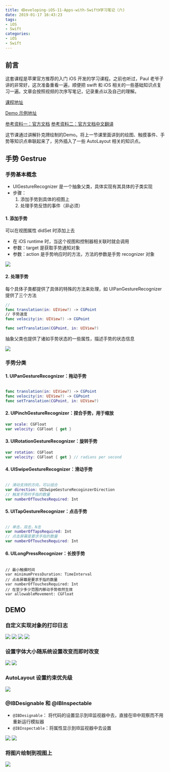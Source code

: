 ```yaml
---
title: 《Developing-iOS-11-Apps-with-Swift》学习笔记（六)
date: 2019-01-17 16:43:23
tags:
- iOS 
- Swift
categories:
- iOS 
- Swift
---
```


## 前言

这套课程是苹果官方推荐的入门 iOS 开发的学习课程。之前也听过，Paul 老爷子讲的非常好，这次准备重看一遍，顺便把 swift 和 iOS 相关的一些基础知识点复习一遍。文章会按照视频的次序写笔记，记录重点以及自己的理解。

[课程地址](https://itunes.apple.com/cn/podcast/developing-ios-11-apps-with-swift/id1315130780?mt=2)

[Demo 示例地址](https://github.com/ljchen1129/-Developing-iOS-11-Apps-with-Swift-Demos/tree/master)

[参考资料一：官方文档](https://developer.apple.com/library/content/documentation/Swift/Conceptual/Swift_Programming_Language/index.html)
[参考资料二：官方文档中文翻译](https://www.cnswift.org/)


这节课通过讲解扑克牌绘制的Demo。将上一节课里面讲到的绘图、触摸事件、手势等知识点串联起来了，另外插入了一些 AutoLayout 相关的知识点。

<!-- more -->


## 手势 Gestrue

### 手势基本概念


- UIGestureRecognizer 是一个抽象父类，具体实现有其具体的子类实现
- 步骤：
	1. 添加手势到具体的视图上
	2. 处理手势反馈的事件（非必须）

#### 1. 添加手势
可以在视图属性 didSet 时添加上去

- 在 iOS runtime 时，当这个视图和控制器相关联时就会调用
- 参数：target 是获取手势通知对象
- 参数：action 是手势响应时的方法，方法的参数是手势 recognizer 对象

![](http://liangjinggege.com/Xnip2019-01-18_10-21-04.png?imageView2/2/w/700)

#### 2. 处理手势

每个具体子类都提供了具体的特殊的方法来处理，如 UIPanGestureRecognizer 提供了三个方法

```swift
// 
func translation(in: UIView?) -> CGPoint 
// 手势速度
func velocity(in: UIView?) -> CGPoint 

func setTranslation(CGPoint, in: UIView?)
```

抽象父类也提供了诸如手势状态的一些属性，描述手势的状态信息

![](http://liangjinggege.com/Xnip2019-01-18_16-11-47.png)

### 手势分类

#### 1. UIPanGestureRecognizer：拖动手势

```swift

func translation(in: UIView?) -> CGPoint 
func velocity(in: UIView?) -> CGPoint 
func setTranslation(CGPoint, in: UIView?)
```

#### 2. UIPinchGestureRecognizer：捏合手势，用于缩放

```swift
var scale: CGFloat 
var velocity: CGFloat { get } 
```

#### 3. UIRotationGestureRecognizer：旋转手势

```swift
var rotation: CGFloat 
var velocity: CGFloat { get } // radians per second
```

#### 4. UISwipeGestureRecognizer：滑动手势

```swift

// 滑动支持的方向，可以组合
var direction: UISwipeGestureRecoginzerDirection 
// 触发手势时手指的数量
var numberOfTouchesRequired: Int 
```
#### 5. UITapGestureRecognizer：点击手势

```swift

// 单击，双击，N击
var numberOfTapsRequired: Int 
// 点击屏幕是要求手指的数量
var numberOfTouchesRequired: Int 
```

#### 6. UILongPressRecognizer：长按手势

```swfit

// 最小触摸时间
var minimumPressDuration: TimeInterval 
// 点击屏幕是要求手指的数量
var numberOfTouchesRequired: Int 
// 在至少多少范围内移动手势依然生效
var allowableMovement: CGFloat 
```


## DEMO

### 自定义实现对象的打印日志

![](http://liangjinggege.com/Xnip2019-01-18_16-38-00.png)
![](http://liangjinggege.com/Xnip2019-01-18_16-38-30.png)
![](http://liangjinggege.com/Xnip2019-01-18_16-39-01.png)
![](http://liangjinggege.com/Xnip2019-01-18_16-39-22.png)


### 设置字体大小随系统设置改变而即时改变

![](http://liangjinggege.com/Xnip2019-01-18_17-08-42.png)
![](http://liangjinggege.com/Xnip2019-01-18_17-09-10.png)

### AutoLayout 设置约束优先级

![](http://liangjinggege.com/Xnip2019-01-18_16-59-58.png)

### @IBDesignable 和 @IBInspectable

- `@IBDesignable`： 将代码的设置显示到IB监视器中去，直接在IB中观察而不用重新运行模拟器
- `@IBInspectable`：将属性显示到IB监视器中去设置

![](http://liangjinggege.com/Xnip2019-01-18_16-54-12.png)
![](http://liangjinggege.com/Xnip2019-01-18_16-55-47.png)


### 将图片绘制到视图上

![](http://liangjinggege.com/Xnip2019-01-18_17-11-56.png)